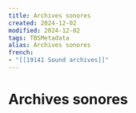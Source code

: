 ```yaml
---
title: Archives sonores
created: 2024-12-02
modified: 2024-12-02
tags: TBSMetadata
alias: Archives sonores
french:
- "[[19141 Sound archives]]"
---
```

# Archives sonores
